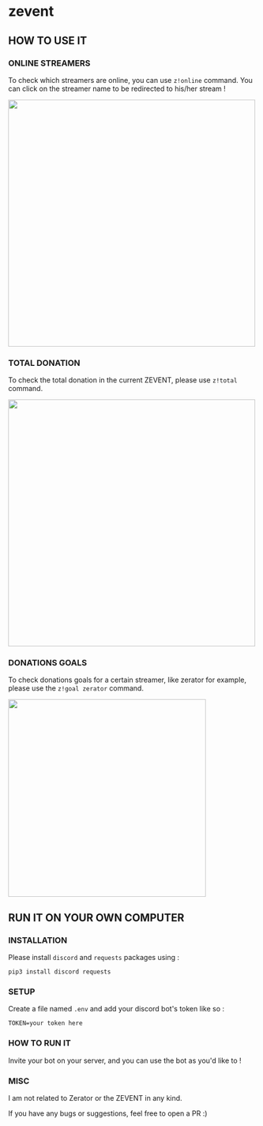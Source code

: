 # zevent

## HOW TO USE IT

### ONLINE STREAMERS

To check which streamers are online, you can use `z!online` command.
You can click on the streamer name to be redirected to his/her stream !

<img src=https://i.ibb.co/VT2Lvf3/Capture-d-e-cran-2020-10-16-a-21-43-19.png width="500" />

### TOTAL DONATION

To check the total donation in the current ZEVENT, please use `z!total` command.

<img src=https://i.ibb.co/QHWkpV6/Capture-d-e-cran-2020-10-16-a-22-20-28.png width="500" />

### DONATIONS GOALS

To check donations goals for a certain streamer, like zerator for example, please use the `z!goal zerator` command.

<img src=https://i.ibb.co/L14RJgL/Capture-d-e-cran-2020-10-16-a-21-45-30.png width="400" />

## RUN IT ON YOUR OWN COMPUTER

### INSTALLATION

Please install `discord` and `requests` packages using :
```
pip3 install discord requests
```

### SETUP

Create a file named `.env` and add your discord bot's token like so :
```
TOKEN=your token here
```

### HOW TO RUN IT

Invite your bot on your server, and you can use the bot as you'd like to !


### MISC

I am not related to Zerator or the ZEVENT in any kind.

If you have any bugs or suggestions, feel free to open a PR :)
